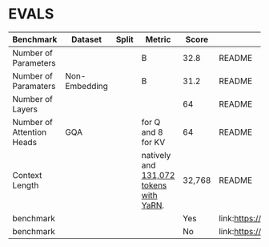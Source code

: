 # EVALS

| Benchmark | Dataset | Split | Metric | Score | Source |
| --- | --- | --- | --- | --- | --- |
| Number of Parameters |  |  | B | 32.8 | README |
| Number of Paramaters | Non-Embedding |  | B | 31.2 | README |
| Number of Layers |  |  |  | 64 | README |
| Number of Attention Heads | GQA |  | for Q and 8 for KV | 64 | README |
| Context Length |  |  | natively and [131,072 tokens with YaRN](#processing-long-texts). | 32,768 | README |
| benchmark |  |  |  | Yes | link:https://qwenlm.github.io/blog/qwen3/ |
| benchmark |  |  |  | No | link:https://qwenlm.github.io/blog/qwen3/ |